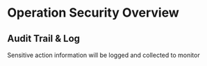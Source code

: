 # Operation Security Overview

## Audit Trail & Log

 Sensitive action information will be logged and collected to monitor